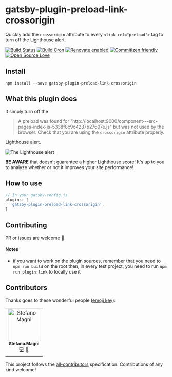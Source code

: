 # gatsby-plugin-preload-link-crossorigin

Quickly add the `crossorigin` attribute to every `<link rel="preload">` tag to turn off the Lighthouse alert.

[![Build Status](https://travis-ci.com/NoriSte/gatsby-plugin-preload-link-crossorigin.svg?branch=master)](https://travis-ci.com/NoriSte/gatsby-plugin-preload-link-crossorigin)
[![Build Cron](https://img.shields.io/badge/build%20cron-weekly-44cc11.svg)](https://travis-ci.com/NoriSte/gatsby-plugin-preload-link-crossorigin)
[![Renovate enabled](https://img.shields.io/badge/renovate-enabled-brightgreen.svg)](https://renovatebot.com/)
[![Commitizen friendly](https://img.shields.io/badge/commitizen-friendly-brightgreen.svg)](http://commitizen.github.io/cz-cli/)
[![Open Source
Love](https://badges.frapsoft.com/os/mit/mit.svg?v=102)](https://github.com/ellerbrock/open-source-badge/)

## Install

`npm install --save gatsby-plugin-preload-link-crossorigin`

## What this plugin does

It simply turn off the

> A preload <link> was found for "http://localhost:9000/component---src-pages-index-js-5338f8c9c4237b27607e.js" but was not used by the browser. Check that you are using the `crossorigin` attribute properly.

Lighthouse alert.

![The Lighthouse
alert](https://raw.githubusercontent.com/NoriSte/gatsby-plugin-preload-link-crossorigin/master/assets/lighthouse-alert.jpg)

**BE AWARE** that doesn't guarantee a higher Lighthouse score! It's up to you to analyze whether or not it
improves your site performance!

## How to use

```javascript
// In your gatsby-config.js
plugins: [
  'gatsby-plugin-preload-link-crossorigin',
]
```

## Contributing

PR or issues are welcome 👋

#### Notes

- if you want to work on the plugin sources, remember that you need to `npm run build` on the root
  then, in every test project, you need to run `npm run plugin:link` to locally use it

## Contributors

Thanks goes to these wonderful people ([emoji key](https://allcontributors.org/docs/en/emoji-key)):

<!-- ALL-CONTRIBUTORS-LIST:START - Do not remove or modify this section -->
<!-- prettier-ignore -->
<table><tr><td align="center"><a href="https://twitter.com/NoriSte"><img src="https://avatars0.githubusercontent.com/u/173663?v=4" width="100px;" alt="Stefano Magni"/><br /><sub><b>Stefano Magni</b></sub></a><br /><a href="https://github.com/NoriSte/gatsby-plugin-preload-link-crossorigin/commits?author=NoriSte" title="Code">💻</a> <a href="https://github.com/NoriSte/gatsby-plugin-preload-link-crossorigin/commits?author=NoriSte" title="Documentation">📖</a></td></tr></table>

<!-- ALL-CONTRIBUTORS-LIST:END -->

This project follows the [all-contributors](https://github.com/all-contributors/all-contributors) specification. Contributions of any kind welcome!
